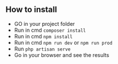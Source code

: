 ## How to install
- GO in your project folder
- Run in cmd `composer install`
- Run in cmd `npm install`
- Run in cmd `npm run dev` or `npm run prod`
- Run `php artisan serve`
- Go in your browser and see the results